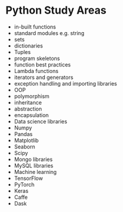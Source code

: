 # Python Study Areas

- in-built functions
- standard modules e.g. string
- sets
- dictionaries
- Tuples
- program skeletons
- function best practices
- Lambda functions
- iterators and generators
- exception handling and importing libraries
- OOP
 - polymorphism
 - inheritance
 - abstraction
 - encapsulation
- Data science libraries
 - Numpy
 - Pandas
 - Matplotlib
 - Seaborn
 - Scipy
 - Mongo libraries 
 - MySQL libraries
- Machine learning
 - TensorFlow
 - PyTorch
 - Keras
 - Caffe
 - Dask
 
